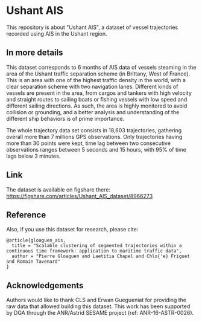 # Ushant AIS

This repository is about "Ushant AIS", a dataset of vessel trajectories recorded using AIS in the Ushant region.

## In more details

This dataset corresponds to 6 months of AIS data of vessels steaming in the area of the Ushant traffic separation scheme (in Brittany, West of France).
This is an area with one of the  highest traffic density in the world, with a clear separation scheme with two navigation lanes.
Different kinds of vessels are present in the area, from cargos and tankers with high velocity and straight routes to sailing boats or fishing vessels with low speed and different sailing directions.
As such, the area is highly monitored to avoid collision or grounding, and a better analysis and understanding of the different ship behaviors is of prime importance.

The whole trajectory data set consists in 18,603 trajectories, gathering overall more than 7 millions GPS observations.
Only trajectories having more than 30 points were kept, time lag between two consecutive observations ranges between 5 seconds and 15 hours, with 95% of time lags below 3 minutes.

## Link

The dataset is available on figshare there:
<https://figshare.com/articles/Ushant_AIS_dataset/8966273>

## Reference

Also, if you use this dataset for research, please cite:

```
@article{gloaguen_ais,
  title = "Scalable clustering of segmented trajectories within a continuous time framework: application to maritime traffic data",
  author = "Pierre Gloaguen and Laetitia Chapel and Chlo{'e} Friguet and Romain Tavenard"
}
```

## Acknowledgements

Authors would like to thank CLS and Erwan Guegueniat for providing the raw data that allowed building this dataset.
This work has been supported by DGA through the ANR/Astrid SESAME project (ref: ANR-16-ASTR-0026).
